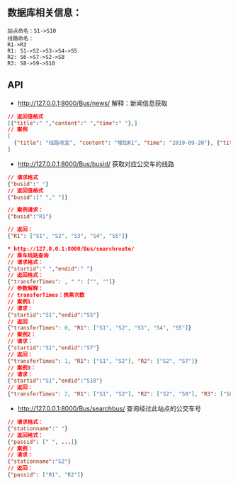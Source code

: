 ## 数据库相关信息：
```
站点命名：S1->S10
线路命名：
R1->R3
R1: S1->S2->S3->S4->S5
R2: S6->S7->S2->S8
R3: S8->S9->S10
```


## API
* http://127.0.0.1:8000/Bus/news/
解释：新闻信息获取
```json
// 返回值格式
[{"title":" ","content":" ","time":" "},]
// 案例
[
  {"title": "线路改变", "content": "增加R1", "time": "2019-09-20"}, {"title": "线路通知", "content": "增加线路R2", "time":"2019-09-20"}, {"title": "线路变更", "content": "增加线路R3", "time":"2019-09-20"}
]
```

* http://127.0.0.1:8000/Bus/busid/
获取对应公交车的线路
```json
// 请求格式
{"busid":" "}
// 返回值格式
{"busid":[" "," "]}

// 案例请求：
{"busid":"R1"}

// 返回：
{"R1": ["S1", "S2", "S3", "S4", "S5"]}

* http://127.0.0.1:8000/Bus/searchroute/
// 乘车线路查询
// 请求格式：
{"startid":" ","endid":" "}
// 返回格式：
{"transferTimes": , " ": ["", ""]}
// 参数解释：
// transferTimes：换乘次数
// 案例1：
// 请求：
{"startid":"S1","endid":"S5"}
// 返回
{"transferTimes": 0, "R1": ["S1", "S2", "S3", "S4", "S5"]}
// 案例2：
// 请求：
{"startid":"S1","endid":"S7"}
// 返回：
{"transferTimes": 1, "R1": ["S1", "S2"], "R2": ["S2", "S7"]}
// 案例3：
// 请求：
{"startid":"S1","endid":"S10"}
// 返回：
{"transferTimes": 2, "R1": ["S1", "S2"], "R2": ["S2", "S8"], "R3": ["S8", "S9", "S10"]}
```

* http://127.0.0.1:8000/Bus/searchbus/
查询经过此站点的公交车号

```json
// 请求格式：
{"stationname":" "}
// 返回格式：
{"passid": [" ", ...]}
// 案例：
// 请求：
{"stationname":"S2"}
// 返回：
{"passid": ["R1", "R2"]}
```
